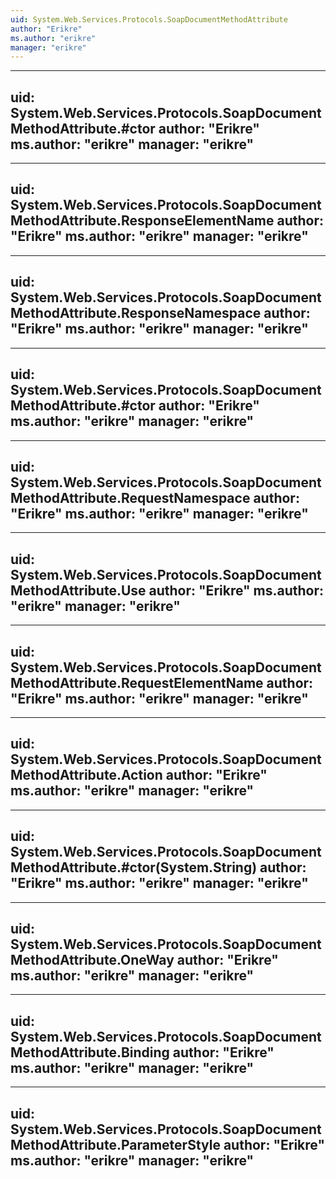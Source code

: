 ```yaml
---
uid: System.Web.Services.Protocols.SoapDocumentMethodAttribute
author: "Erikre"
ms.author: "erikre"
manager: "erikre"
---
```


---
uid: System.Web.Services.Protocols.SoapDocumentMethodAttribute.#ctor
author: "Erikre"
ms.author: "erikre"
manager: "erikre"
---

---
uid: System.Web.Services.Protocols.SoapDocumentMethodAttribute.ResponseElementName
author: "Erikre"
ms.author: "erikre"
manager: "erikre"
---

---
uid: System.Web.Services.Protocols.SoapDocumentMethodAttribute.ResponseNamespace
author: "Erikre"
ms.author: "erikre"
manager: "erikre"
---

---
uid: System.Web.Services.Protocols.SoapDocumentMethodAttribute.#ctor
author: "Erikre"
ms.author: "erikre"
manager: "erikre"
---

---
uid: System.Web.Services.Protocols.SoapDocumentMethodAttribute.RequestNamespace
author: "Erikre"
ms.author: "erikre"
manager: "erikre"
---

---
uid: System.Web.Services.Protocols.SoapDocumentMethodAttribute.Use
author: "Erikre"
ms.author: "erikre"
manager: "erikre"
---

---
uid: System.Web.Services.Protocols.SoapDocumentMethodAttribute.RequestElementName
author: "Erikre"
ms.author: "erikre"
manager: "erikre"
---

---
uid: System.Web.Services.Protocols.SoapDocumentMethodAttribute.Action
author: "Erikre"
ms.author: "erikre"
manager: "erikre"
---

---
uid: System.Web.Services.Protocols.SoapDocumentMethodAttribute.#ctor(System.String)
author: "Erikre"
ms.author: "erikre"
manager: "erikre"
---

---
uid: System.Web.Services.Protocols.SoapDocumentMethodAttribute.OneWay
author: "Erikre"
ms.author: "erikre"
manager: "erikre"
---

---
uid: System.Web.Services.Protocols.SoapDocumentMethodAttribute.Binding
author: "Erikre"
ms.author: "erikre"
manager: "erikre"
---

---
uid: System.Web.Services.Protocols.SoapDocumentMethodAttribute.ParameterStyle
author: "Erikre"
ms.author: "erikre"
manager: "erikre"
---
